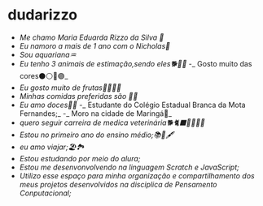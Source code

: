 # dudarizzo

- _Me chamo Maria Eduarda Rizzo da Silva 💖_
- _Eu namoro a mais de 1 ano com o Nicholas💍_
- _Sou aquariana♒_
- _Eu tenho 3 animais de estimação,sendo eles🐕🐢🐱_
-_ Gosto muito das cores⚫⚪🔵🟣_
- _Eu gosto muito de frutas🍉🍇🍒🍓_
- _Minhas comidas preferidas são 🍔🍕_
- _Eu amo doces🍨🍫_
-_ Estudante do Colégio Estadual Branca da Mota Fernandes;_
-_ Moro na cidade de Maringá📍_
- _quero seguir carreira de medica veterinária🐕🐈‍⬛🐎🦒🐑🐐_
- _Estou no primeiro ano do ensino médio;📚📒🖋️_
- _eu amo viajar;🏖️🏞️_
- _Estou estudando por meio do alura;_
- _Estou me desenvonvolvendo na linguagem Scratch e JavaScript;_
- _Utilizo esse espaço para minha organização e compartilhamento dos meus projetos desenvolvidos na disciplica de Pensamento Conputacional;_
